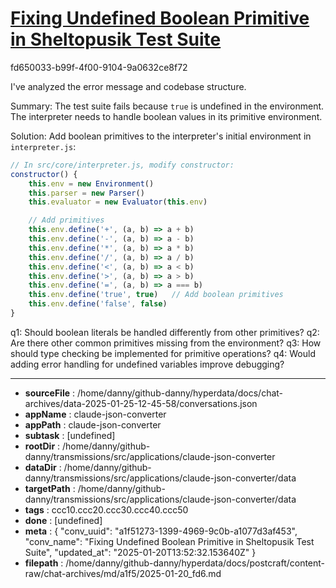 # [Fixing Undefined Boolean Primitive in Sheltopusik Test Suite](https://claude.ai/chat/a1f51273-1399-4969-9c0b-a1077d3af453)

fd650033-b99f-4f00-9104-9a0632ce8f72

 I've analyzed the error message and codebase structure.

Summary: The test suite fails because `true` is undefined in the environment. The interpreter needs to handle boolean values in its primitive environment.

Solution:
Add boolean primitives to the interpreter's initial environment in `interpreter.js`:

```javascript
// In src/core/interpreter.js, modify constructor:
constructor() {
    this.env = new Environment()
    this.parser = new Parser()
    this.evaluator = new Evaluator(this.env)

    // Add primitives
    this.env.define('+', (a, b) => a + b)
    this.env.define('-', (a, b) => a - b)  
    this.env.define('*', (a, b) => a * b)
    this.env.define('/', (a, b) => a / b)
    this.env.define('<', (a, b) => a < b)
    this.env.define('>', (a, b) => a > b)
    this.env.define('=', (a, b) => a === b)
    this.env.define('true', true)   // Add boolean primitives
    this.env.define('false', false)
}
```

q1: Should boolean literals be handled differently from other primitives?
q2: Are there other common primitives missing from the environment?
q3: How should type checking be implemented for primitive operations?
q4: Would adding error handling for undefined variables improve debugging?

---

* **sourceFile** : /home/danny/github-danny/hyperdata/docs/chat-archives/data-2025-01-25-12-45-58/conversations.json
* **appName** : claude-json-converter
* **appPath** : claude-json-converter
* **subtask** : [undefined]
* **rootDir** : /home/danny/github-danny/transmissions/src/applications/claude-json-converter
* **dataDir** : /home/danny/github-danny/transmissions/src/applications/claude-json-converter/data
* **targetPath** : /home/danny/github-danny/transmissions/src/applications/claude-json-converter/data
* **tags** : ccc10.ccc20.ccc30.ccc40.ccc50
* **done** : [undefined]
* **meta** : {
  "conv_uuid": "a1f51273-1399-4969-9c0b-a1077d3af453",
  "conv_name": "Fixing Undefined Boolean Primitive in Sheltopusik Test Suite",
  "updated_at": "2025-01-20T13:52:32.153640Z"
}
* **filepath** : /home/danny/github-danny/hyperdata/docs/postcraft/content-raw/chat-archives/md/a1f5/2025-01-20_fd6.md